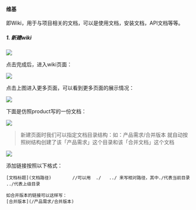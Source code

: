 #### 维基

即Wiki，用于与项目相关的文档，可以是使用文档，安装文档，API文档等等。

##### 1. 新建wiki

![](https://ws4.sinaimg.cn/large/006tNc79ly1fjb4j3009hj30t50gqgnd.jpg)

点击完成后，进入wiki页面：

![](https://ws1.sinaimg.cn/large/006tNc79ly1fjb4n56g4ij30t508y3zl.jpg)

点击上图进入更多页面，可以看到更多页面的展示情况：

![](https://ws3.sinaimg.cn/large/006tNc79ly1fjb4pra627j30t406v0ti.jpg)

下面是仿照product写的一份文档：

![](https://ws1.sinaimg.cn/large/006tKfTcly1fjgmq2bm08j313r0m7ad0.jpg)

> 新建页面时我们可以指定文档目录结构：如：产品需求/合并版本     就自动按照树结构创建了该「产品需求」这个目录和该「合并文档」这个文档

![](https://ws2.sinaimg.cn/large/006tKfTcly1fjgmuhu4glj30nx06vaan.jpg)

添加链接按照以下格式：

```
[文档标题](文档路径)        //可以用  ./   ../ 来写相对路径，其中./代表当前目录   ../代表上级目录

如合并版本的链接可以这样写：
[合并版本](/产品需求/合并版本)
```
